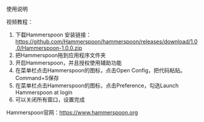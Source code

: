 使用说明

视频教程：

1. 下载Hammerspoon
安装链接：https://github.com/Hammerspoon/hammerspoon/releases/download/1.0.0/Hammerspoon-1.0.0.zip
2. 把Hammerspoon拖到应用程序文件夹
3. 开启Hammerspoon，并且授权使用辅助功能
4. 在菜单栏点击Hammerspoon的图标，点击Open Config，把代码粘贴。Command+S保存
5. 在菜单栏点击Hammerspoon的图标，点击Preference，勾选Launch Hammerspoon at login
6. 可以关闭所有窗口，设置完成




Hammerspoon官网：https://www.hammerspoon.org
